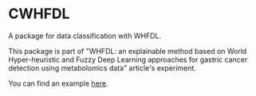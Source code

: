 # CWHFDL

A package for data classification with WHFDL.

This package is part of "WHFDL: an explainable method based on World Hyper-heuristic and Fuzzy Deep Learning approaches for gastric cancer detection using metabolomics data" article's experiment.

You can find an example [here](https://github.com/arman-daliri/WHFDL/Example).

